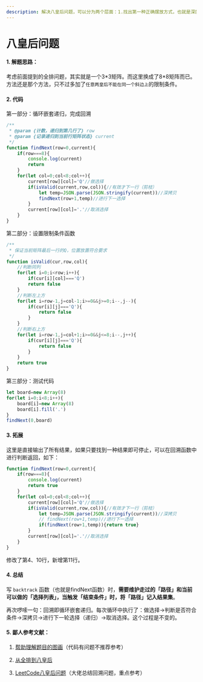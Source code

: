 ```yaml
---
description: 解决八皇后问题，可以分为两个层面：1.找出第一种正确摆放方式，也就是深度优先遍历。2.找出全部的正确摆放方式，也就是广度优先遍历。
---
```


# 八皇后问题

#### 1. 解题思路：

考虑前面提到的全排问题，其实就是一个3\*3矩阵。而这里换成了8\*8矩阵而已。方法还是那个方法，只不过多加了`任意两皇后不能在同一个斜边上`的限制条件。

#### 2. 代码

第一部分：循环嵌套递归，完成回溯

```javascript
/**
 * @param {计数，递归到第几行了} row 
 * @param {记录递归到当前行矩阵状态} current 
 */
function findNext(row=0,current){ 
    if(row===8){
        console.log(current)
        return
    }
    for(let col=0;col<8;col++){ 
        current[row][col]='Q'//做选择
        if(isValid(current,row,col)){//有效才下一行（剪枝）
            let temp=JSON.parse(JSON.stringify(current))//深拷贝
            findNext(row+1,temp)//进行下一选择
        }
        current[row][col]='.'//取消选择
    }
}
```

第二部分：设置限制条件函数

```javascript
/**
 * 保证当前矩阵最后一行的Q，位置放置符合要求
 */
function isValid(cur,row,col){
    //判断同列
    for(let i=0;i<row;i++){
        if(cur[i][col]==='Q')
        return false
    }
    //判断左上方
    for(let i=row-1,j=col-1;i>=0&&j>=0;i--,j--){
        if(cur[i][j]==='Q'){
            return false
        }
    }
    //判断右上方
    for(let i=row-1,j=col+1;i>=0&&j<=8;i--,j++){
        if(cur[i][j]==='Q'){
            return false
        }
    }
    return true
}
```

第三部分：测试代码

```javascript
let board=new Array(8)
for(let i=0;i<8;i++){
    board[i]=new Array(8)
    board[i].fill('.')
}
findNext(0,board)
```

#### 3. 拓展

这里是直接输出了所有结果，如果只要找到一种结果即可停止，可以在回溯函数中进行判断返回，如下：

```javascript
function findNext(row=0,current){ 
    if(row===8){
        console.log(current)
        return true
    }
    for(let col=0;col<8;col++){ 
        current[row][col]='Q'//做选择
        if(isValid(current,row,col)){//有效才下一行（剪枝）
            let temp=JSON.parse(JSON.stringify(current))//深拷贝
            // findNext(row+1,temp)//进行下一选择
            if(findNext(row+1,temp)){return true}
        }
        current[row][col]='.'//取消选择
    }
}
```

修改了第4、10行，新增第11行。

#### 4. 总结

 写 `backtrack` 函数（也就是findNext函数）时，**需要维护走过的「路径」和当前可以做的「选择列表」，当触发「结束条件」时，将「路径」记入结果集**。

再次啰嗦一句：回溯即循环嵌套递归。每次循环中执行了：做选择-&gt;判断是否符合条件-&gt;深拷贝-&gt;进行下一轮选择（递归）-&gt;取消选择。这个过程是不变的。

#### 5. 鄙人参考文献：

1. [帮助理解题目的图画](https://juejin.im/post/5accdb236fb9a028bb195562)（代码有问题不推荐参考）

2. [从全排到八皇后](https://juejin.im/post/5e5b0716518825496452b6cf)

3. [LeetCode八皇后问题](https://leetcode-cn.com/problems/n-queens/solution/hui-su-suan-fa-xiang-jie-by-labuladong/)（大佬总结回溯问题，重点参考）



